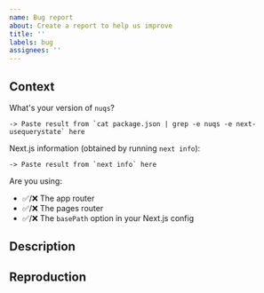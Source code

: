 ```yaml
---
name: Bug report
about: Create a report to help us improve
title: ''
labels: bug
assignees: ''
---
```


<!-- Please read and follow the issue template. Issues submitted without a reproduction and context will take longer to resolve. -->

## Context

What's your version of `nuqs`?

```
-> Paste result from `cat package.json | grep -e nuqs -e next-usequerystate` here
```

Next.js information (obtained by running `next info`):

```
-> Paste result from `next info` here
```

Are you using:

<!-- Keep whichever is relevant (✅: used, ❌ not used) -->

- ✅/❌ The app router
- ✅/❌ The pages router
- ✅/❌ The `basePath` option in your Next.js config

## Description

<!-- A clear and concise description of what the bug is, and what you expected to happen instead. -->

## Reproduction

<!-- Please provide a minimal reproduction in a CodeSandbox playground or dedicated repository, along with the steps to take to encounter the issue.

Example: Steps to reproduce the behavior:

1. Go to '...'
2. Click on '....'
3. Scroll down to '....'
4. See error

 -->

